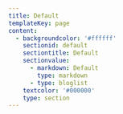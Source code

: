 ```yaml
---
title: Default
templateKey: page
content:
  - backgroundcolor: '#ffffff'
    sectionid: default
    sectiontitle: Default
    sectionvalue:
      - markdown: Default
        type: markdown
      - type: bloglist
    textcolor: '#000000'
    type: section
---
```


